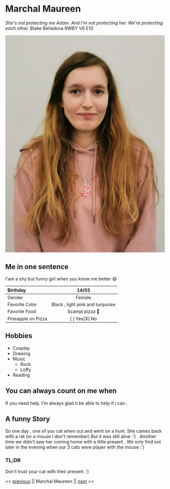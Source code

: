 # Marchal Maureen

*She's not protecting me Adam. And I'm not protecting her. We're protecting each other.* Blake Belladona RWBY V6 E10

![image](photo.jpg)

## Me in one sentence

I'am a shy but funny girl when you know me better :smile:

| Birthday      |     14/03      |
| :------------ | :-------------: |
| Gender        |     Female     | 
| Favorite Color | Black , light pink and turquoise |
| Favorite Food | Scampi pizza &#127829; |
| Pineapple on Pizza | [ ] Yes[X] No |

## Hobbies

* Cosplay
* Drawing
* Music 
   * Rock
   * Loffy
* Reading

## You can always count on me when 

If you need help. I'm always glad ti be able to help if i can .


## A funny Story

So one day , one of you cat when out and went on a hunt.
She cames back with a rat (or a mouse I don't remember)
But it was still alive :') .
Another time we didn't saw her coming home with a little present . 
We only find out later in the evening when our 3 cats were player with the mouse :') 

### TL;DR
Don't trust your cat with their present :')



<< [previous](https://github.com/Laurent-Jazzon/challenge-markdown/blob/master/challenge-markdown.md) || Marchal Maureen || [next](https://romainm27.github.io/challenge-markdown/) >>
